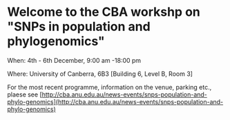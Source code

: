 # Welcome to the CBA workshp on "SNPs in population and phylogenomics"

When: 4th - 6th December, 9:00 am -18:00 pm

Where: University of Canberra, 6B3 [Building 6, Level B, Room 3]



For the most recent programme, information on the venue, parking etc., plaese see 
[http://cba.anu.edu.au/news-events/snps-population-and-phylo-genomics](http://cba.anu.edu.au/news-events/snps-population-and-phylo-genomics)

